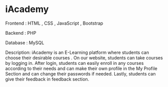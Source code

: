 # iAcademy

Frontend   : HTML , CSS , JavaScript , Bootstrap 

Backend    : PHP 

Database   : MySQL 

Description: iAcademy is an E-Learning platform where students can choose their desirable courses . On our website, students can take courses by logging in. After login, students can easily enroll in any courses according to their needs and can make their own profile in the My Profile Section and can change their passwords if needed. Lastly, students can give their feedback in feedback section. 

